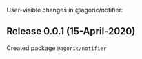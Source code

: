 User-visible changes in @agoric/notifier:

## Release 0.0.1 (15-April-2020)

Created package `@agoric/notifier`
